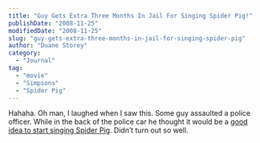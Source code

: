 ```yaml
---
title: "Guy Gets Extra Three Months In Jail For Singing Spider Pig!"
publishDate: "2008-11-25"
modifiedDate: "2008-11-25"
slug: "guy-gets-extra-three-months-in-jail-for-singing-spider-pig"
author: "Duane Storey"
category:
  - "Journal"
tag:
  - "movie"
  - "Simpsons"
  - "Spider Pig"
---
```


Hahaha. Oh man, I laughed when I saw this. Some guy assaulted a police officer. While in the back of the police car he thought it would be a [good idea to start singing Spider Pig](http://www.thedailydust.co.uk/2008/11/25/spiderpig-youre-nicked/). Didn’t turn out so well.